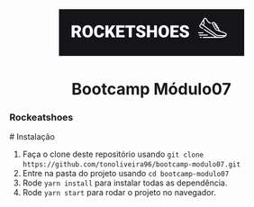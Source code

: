 <div align="center">
  <img src="https://github.com/tonoliveira96/bootcamp-modulo07/blob/master/src/assets/image/logo-readme.jpeg?raw=true"/>
    <h1>Bootcamp Módulo07</h1>
</div>
  <h3>Rockeatshoes</h3>
  # Instalação

1. Faça o clone deste repositório usando `git clone https://github.com/tonoliveira96/bootcamp-modulo07.git`
2. Entre na pasta do projeto usando `cd bootcamp-modulo07`
3. Rode `yarn install` para instalar todas as dependência.
4. Rode `yarn start` para rodar o projeto no navegador.

